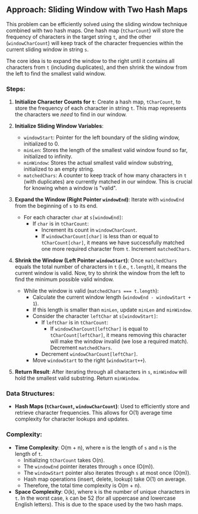 ## Approach: Sliding Window with Two Hash Maps

This problem can be efficiently solved using the sliding window technique combined with two hash maps. One hash map (`tCharCount`) will store the frequency of characters in the target string `t`, and the other (`windowCharCount`) will keep track of the character frequencies within the current sliding window in string `s`.

The core idea is to expand the window to the right until it contains all characters from `t` (including duplicates), and then shrink the window from the left to find the smallest valid window.

### Steps:

1.  **Initialize Character Counts for `t`**:
    Create a hash map, `tCharCount`, to store the frequency of each character in string `t`. This map represents the characters we *need* to find in our window.

2.  **Initialize Sliding Window Variables**:
    -   `windowStart`: Pointer for the left boundary of the sliding window, initialized to 0.
    -   `minLen`: Stores the length of the smallest valid window found so far, initialized to infinity.
    -   `minWindow`: Stores the actual smallest valid window substring, initialized to an empty string.
    -   `matchedChars`: A counter to keep track of how many characters in `t` (with duplicates) are currently matched in our window. This is crucial for knowing when a window is "valid".

3.  **Expand the Window (Right Pointer `windowEnd`)**:
    Iterate with `windowEnd` from the beginning of `s` to its end.
    -   For each character `char` at `s[windowEnd]`:
        -   If `char` is in `tCharCount`:
            -   Increment its count in `windowCharCount`.
            -   If `windowCharCount[char]` is less than or equal to `tCharCount[char]`, it means we have successfully matched one more required character from `t`. Increment `matchedChars`.

4.  **Shrink the Window (Left Pointer `windowStart`)**:
    Once `matchedChars` equals the total number of characters in `t` (i.e., `t.length`), it means the current window is valid. Now, try to shrink the window from the left to find the minimum possible valid window.
    -   While the window is valid (`matchedChars === t.length`):
        -   Calculate the current window length (`windowEnd - windowStart + 1`).
        -   If this length is smaller than `minLen`, update `minLen` and `minWindow`.
        -   Consider the character `leftChar` at `s[windowStart]`:
            -   If `leftChar` is in `tCharCount`:
                -   If `windowCharCount[leftChar]` is equal to `tCharCount[leftChar]`, it means removing this character will make the window invalid (we lose a required match). Decrement `matchedChars`.
            -   Decrement `windowCharCount[leftChar]`.
        -   Move `windowStart` to the right (`windowStart++`).

5.  **Return Result**:
    After iterating through all characters in `s`, `minWindow` will hold the smallest valid substring. Return `minWindow`.

### Data Structures:

-   **Hash Maps (`tCharCount`, `windowCharCount`)**: Used to efficiently store and retrieve character frequencies. This allows for O(1) average time complexity for character lookups and updates.

### Complexity:

-   **Time Complexity**: O(m + n), where `m` is the length of `s` and `n` is the length of `t`.
    -   Initializing `tCharCount` takes O(n).
    -   The `windowEnd` pointer iterates through `s` once (O(m)).
    -   The `windowStart` pointer also iterates through `s` at most once (O(m)).
    -   Hash map operations (insert, delete, lookup) take O(1) on average.
    -   Therefore, the total time complexity is O(m + n).
-   **Space Complexity**: O(k), where `k` is the number of unique characters in `t`. In the worst case, `k` can be 52 (for all uppercase and lowercase English letters). This is due to the space used by the two hash maps.